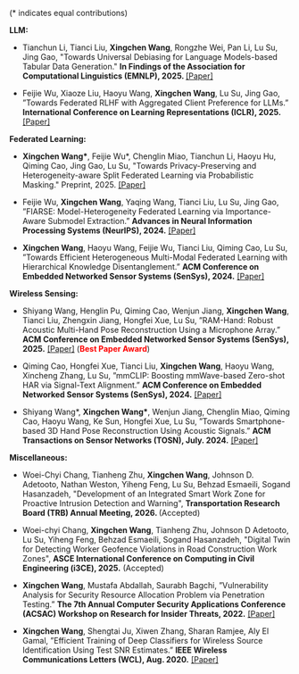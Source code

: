 (* indicates equal contributions)

<strong>LLM:</strong>

- Tianchun Li, Tianci Liu, <strong>Xingchen Wang</strong>, Rongzhe Wei, Pan Li, Lu Su, Jing Gao, "Towards Universal Debiasing for Language Models-based Tabular Data Generation." <strong>In Findings of the Association for Computational Linguistics (EMNLP), 2025. </strong> [[Paper]](https://arxiv.org/pdf/2509.16475)

- Feijie Wu, Xiaoze Liu, Haoyu Wang, <strong>Xingchen Wang</strong>, Lu Su, Jing Gao, ”Towards Federated RLHF with Aggregated Client Preference for LLMs.” <strong>International Conference on Learning Representations (ICLR), 2025.</strong> [[Paper]](https://arxiv.org/pdf/2407.03038)


<strong>Federated Learning:</strong>

- <strong>Xingchen Wang*</strong>, Feijie Wu*, Chenglin Miao, Tianchun Li, Haoyu Hu, Qiming Cao, Jing Gao, Lu Su, "Towards Privacy-Preserving and Heterogeneity-aware Split Federated Learning via Probabilistic Masking." Preprint, 2025. [[Paper]](https://arxiv.org/pdf/2509.14603)


- Feijie Wu, <strong>Xingchen Wang</strong>, Yaqing Wang, Tianci Liu, Lu Su, Jing Gao, ”FIARSE: Model-Heterogeneity Federated Learning via Importance-Aware Submodel Extraction.” <strong>Advances in Neural Information Processing Systems (NeurIPS), 2024.</strong> [[Paper]](https://arxiv.org/pdf/2407.19389)

- <strong>Xingchen Wang</strong>, Haoyu Wang, Feijie Wu, Tianci Liu, Qiming Cao, Lu Su, ”Towards Efficient Heterogeneous Multi-Modal Federated Learning with Hierarchical Knowledge Disentanglement.” <strong>ACM Conference on Embedded Networked Sensor Systems (SenSys), 2024.</strong> [[Paper]](https://dl.acm.org/doi/pdf/10.1145/3666025.3699360)


<strong>Wireless Sensing:</strong>

- Shiyang Wang, Henglin Pu, Qiming Cao, Wenjun Jiang, <strong>Xingchen Wang</strong>, Tianci Liu, Zhengxin Jiang,  Hongfei Xue, Lu Su, ”RAM-Hand: Robust Acoustic Multi-Hand Pose Reconstruction Using a Microphone Array.” <strong>ACM Conference on Embedded Networked Sensor Systems (SenSys), 2025.</strong> [[Paper]](https://dl.acm.org/doi/pdf/10.1145/3715014.3722055) (<strong style="color:red;">Best Paper Award</strong>)

- Qiming Cao, Hongfei Xue, Tianci Liu, <strong>Xingchen Wang</strong>, Haoyu Wang, Xincheng Zhang, Lu Su, ”mmCLIP: Boosting mmWave-based Zero-shot HAR via Signal-Text Alignment.” <strong>ACM Conference on Embedded Networked Sensor Systems (SenSys), 2024.</strong> [[Paper]](https://dl.acm.org/doi/pdf/10.1145/3666025.3699331)

- Shiyang Wang*, <strong>Xingchen Wang*</strong>, Wenjun Jiang, Chenglin Miao, Qiming Cao, Haoyu Wang, Ke Sun, Hongfei Xue, Lu Su, ”Towards Smartphone-based 3D Hand Pose Reconstruction Using Acoustic Signals.” <strong>ACM Transactions on Sensor Networks (TOSN), July. 2024.</strong> [[Paper]](https://dl.acm.org/doi/pdf/10.1145/3677122)

<strong>Miscellaneous:</strong>

- Woei-Chyi Chang, Tianheng Zhu, <strong>Xingchen Wang</strong>, Johnson D. Adetooto, Nathan Weston, Yiheng Feng, Lu Su, Behzad Esmaeili, Sogand Hasanzadeh, "Development of an Integrated Smart Work Zone for Proactive Intrusion Detection and Warning", <strong>Transportation Research Board (TRB) Annual Meeting, 2026. </strong> (Accepted) 

- Woei-chyi Chang, <strong>Xingchen Wang</strong>, Tianheng Zhu, Johnson D Adetooto, Lu Su, Yiheng Feng, Behzad Esmaeili, Sogand Hasanzadeh, "Digital Twin for Detecting Worker Geofence Violations in Road Construction Work Zones", <strong>ASCE International Conference on Computing in Civil Engineering (i3CE), 2025.</strong> (Accepted)

- <strong>Xingchen Wang</strong>, Mustafa Abdallah, Saurabh Bagchi, ”Vulnerability Analysis for Security Resource Allocation Problem via Penetration Testing.” <strong>The 7th Annual Computer Security Applications Conference (ACSAC) Workshop on Research for Insider Threats, 2022.</strong> [[Paper]](https://www.acsac.org/2022/workshops/writ/WRIT_2022_paper_2567-Wang.pdf)

- <strong>Xingchen Wang</strong>, Shengtai Ju, Xiwen Zhang, Sharan Ramjee, Aly El Gamal, ”Efficient Training of Deep Classifiers for Wireless Source Identification Using Test SNR Estimates.” <strong>IEEE Wireless Communications Letters (WCL), Aug. 2020.</strong> [[Paper]](https://ieeexplore.ieee.org/document/9075273)
